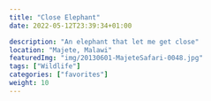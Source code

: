 ```yaml
---
title: "Close Elephant"
date: 2022-05-12T23:39:34+01:00

description: "An elephant that let me get close"
location: "Majete, Malawi"
featuredImg: "img/20130601-MajeteSafari-0048.jpg"
tags: ["Wildlife"]
categories: ["favorites"]
weight: 10
---
```


